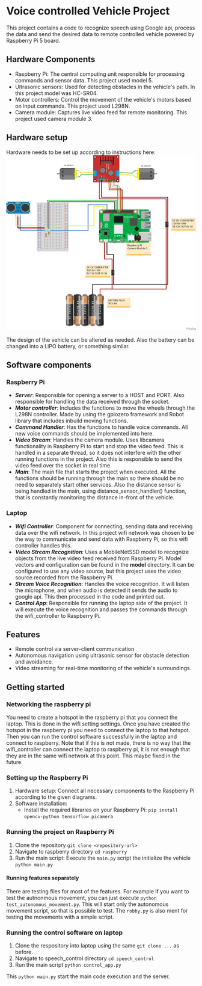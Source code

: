 # Voice controlled Vehicle Project

This project contains a code to recognize speech using Google api, process
the data and send the desired data to remote controlled vehicle powered by
Raspberry Pi 5 board.

## Hardware Components
- Raspberry Pi: The central computing unit responsible for processing commands and sensor data. 
This project used model 5.
- Ultrasonic sensors: Used for detecting obstacles in the vehicle's path. In this project model was HC-SR04.
- Motor controllers: Control the movement of the vehicle's motors based on input commands. This project used L298N.
- Camera module: Captures live video feed for remote monitoring. This project used camera module 3.

## Hardware setup
Hardware needs to be set up according to instructions here:
![Hardware setup](hardware.png)

The design of the vehicle can be altered as needed. Also the battery can be changed into a LiPO battery, or something similar.


## Software components
### Raspberry Pi
- _**Server**_: Responsible for opening a server to a HOST and PORT. Also responsible for handling 
the data received through the socket.
- **_Motor controller_**: Includes the functions to move the wheels through the L298N controller. 
Made by using the gpiozero framework and Robot library that includes inbuild moving functions.
- **_Command Handler_**: Has the functions to handle voice commands. All new voice commands should be
implemented into here.
- **_Video Stream_**: Handles the camera module. Uses libcamera functionality in Raspberry Pi to start and
stop the video feed. This is handled in a separate thread, so it does not interfere with the other running functions
in the project. Also this is responsible to send the video feed over the socket in real time.
- **_Main_**: The main file that starts the project when executed. All the functions should be running through the main
so there should be no need to separately start other services. Also the distance sensor is being handled in the main, using
distance_sensor_handler() function, that is constantly monitoring the distance in-front of the vehicle.

### Laptop
- **_Wifi Controller_**: Component for connecting, sending data and receiving data over the wifi network. In this project
wifi network was chosen to be the way to communicate and send data with Raspberry Pi, so this wifi controller handles this.
- **_Video Stream Recognition_**: Uses a MobileNetSSD model to recognize objects from the live video feed received from 
Raspberry Pi. Model vectors and configuration can be found in the **model** directory. It can be configured to use any 
video source, but this project uses the video source recorded from the Raspberry Pi.
- **_Stream Voice Recognition_**: Handles the voice recognition. It will listen the microphone, and when audio is detected
it sends the audio to google api. This then processed in the code and printed out.
- **_Control App_**: Responsible for running the laptop side of the project. It will execute the voice recognition and
passes the commands through the wifi_controller to Raspberry Pi.

## Features
- Remote control via server-client communication
- Autonomous navigation using ultrasonic sensor for obstacle detection and avoidance.
- Video streaming for real-time monitoring of the vehicle's surroundings.

## Getting started

### Networking the raspberry pi
You need to create a hotspot in the raspberry pi that you connect the laptop. This is done in the wifi
setting settings. Once you have created the hotspot in the raspberry pi you need to connect the laptop to 
that hotspot. Then you can run the control software successfully in the laptop and connect to raspberry. Note
that if this is not made, there is no way that the wifi_controller can connect the laptop to raspberry pi, it 
is not enough that they are in the same wifi network at this point. This maybe fixed in the future.

### Setting up the Raspberry Pi
1. Hardware setup: Connect all necessary components to the Raspberry Pi according to the given diagrams.
2. Software installation:
    - Install the required libraries on your Raspberry Pi:
        ```pip install opencv-python tensorflow picamera```
### Running the project on Raspberry Pi
1. Clone the repository
   ```git clone <repository-url>```
2. Navigate to raspberry directory
   ```cd raspberry```
3. Run the main script: Execute the `main.py` script the initialize the vehicle
   ```python main.py```

#### Running features separately
There are testing files for most of the features. For example if you want to test the autnonmous
movement, you can just execute ```python test_autonomous_movement.py```. This will start only the 
autonomous movement script, so that is possible to test. The ```robby.py``` is also ment for testing
the movements with a simple script.

### Running the control software on laptop
1. Clone the respository into laptop using the same `git clone ...` as before.
2. Navigate to speech_control directory
   ```cd speech_control```
3. Run the main script
    ```python control_app.py```


This `python main.py` start the main code execution and the server.


